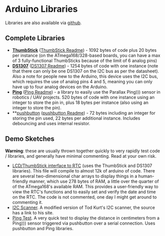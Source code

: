 Arduino Libraries
=================

Libraries are also available via 
[github](http://github.com/brokenlcd/Arduino-Libraries).

**Complete Libraries**
----------------------
* **[ThumbStick](lib/ThumbStick.zip)** 
\([ThumbStick Readme](doc/ThumbStick-Readme.txt)\) - 1092 bytes of code plus 
20 bytes per instance (on the ATmega168/328-based boards, you can have a max 
of 3 fully-functional ThumbSticks because of the limit of 6 analog pins)
* **[DS1307](lib/DS1307.zip)** 
\([DS1307 Readme](doc/DS1307-Readme.txt)\) - 1254 bytes of code with one 
instance (note that there can only be one DS1307 on the I2C bus as per the 
datasheet). Also a note for people new to the Arduino, this device uses the 
I2C bus, which requires the use of analog pins 4 and 5, meaning you can only
have up to four analog devices on the Arduino.
* **[Ping](lib/Ping.zip)** 
\([Ping Readme](doc/Ping-Readme.txt)\) - a library to easily use the 
Parallax Ping))) sensor in robotics / UAV projects. 520 bytes of code with 
one instance using an integer to store the pin in, plus 18 bytes per 
instance (also using an integer to store the pin).
* **[pushbutton](lib/pushbutton.zip) 
\([pushbutton Readme](doc/pushbutton-Readme.txt)\) - 72 bytes including an 
integer for storing the pin used, 22 bytes per additional instance. 
Includes debouncing and uses internal resistor.


**Demo Sketches**
-----------------
**Warning**: these are usually thrown together quickly to very rapidly test 
code / libraries, and generally have minimal commenting. Read at your own 
risk.

* [LCD/ThumbStick interface to RTC](sketch/RTC_LCD.pde) (uses the ThumbStick
and DS1307 libraries). This file will compile to almost 12k of arduino of 
code. There are several two-dimensional char arrays to display things in a 
human-friendly manner, which use 278 bytes of RAM, a little over the quarter
of of the ATmega168's available RAM. This provides a user-friendly way to 
view the RTC's functions and to easily set and verify the date and time on 
the RTC. The code is not commented, one day I might get around to commenting
it.
* [I2C Scanner](sketch/I2C_scanner.pde). A modified version of Tod Kurt's 
I2C scanner, the source has a link to his site.
* [Ping Test](sketch/PingTest.pde). A very quick test to display the 
distance in centimeters from a Ping))) sensor triggered via pushbutton over 
a serial connection. Uses pushbutton and Ping libraries.


